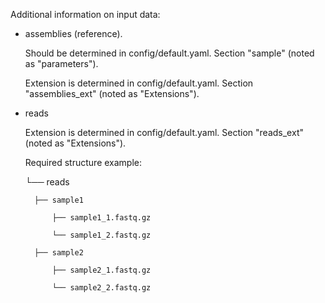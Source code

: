 Additional information on input data:

- assemblies (reference). 
    
    Should be determined in config/default.yaml. Section "sample" (noted as "parameters").
    
    Extension is determined in config/default.yaml. Section "assemblies_ext" (noted as "Extensions").

- reads
    
    Extension is determined in config/default.yaml. Section "reads_ext" (noted as "Extensions").
    
    Required structure example:

    └── reads

        ├── sample1

            ├── sample1_1.fastq.gz

            └── sample1_2.fastq.gz

        ├── sample2

            ├── sample2_1.fastq.gz

            └── sample2_2.fastq.gz
